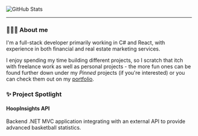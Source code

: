![GitHub Stats](https://github-readme-stats.vercel.app/api?username=chadrakdev&count_private=true&show_icons=true&theme=onedark&custom_title=Chadrak's&nbsp;GitHub&nbsp;Profile&bg_color=0d1117&icon_color=61DAFB&text_color=ffffff&title_color=ffffff)
<!--
Deploy personal Vercel instance to host stats (eventually) to avoid spontaneous downtime
https://github.com/anuraghazra/github-readme-stats#deploy-on-your-own-vercel-instance
-->
<hr />

### 👨🏾‍💻 About me
I'm a full-stack developer primarily working in C# and React, with experience in both financial and real estate marketing services. 

I enjoy spending my time building different projects, so I scratch that itch with freelance work as well as personal projects - the more fun ones can be found further down under my <i>Pinned</i> projects (if you're interested) or you can check them out on my [portfolio](https://chadrak.dev).

### ✨ Project Spotlight
#### HoopInsights API
Backend .NET MVC application integrating with an external API to provide advanced basketball statistics.
